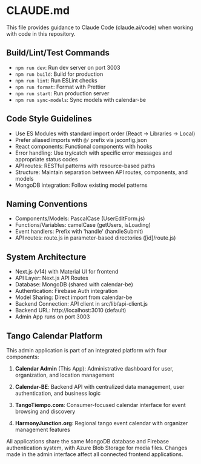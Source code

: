 # CLAUDE.md

This file provides guidance to Claude Code (claude.ai/code) when working with code in this repository.

## Build/Lint/Test Commands
- `npm run dev`: Run dev server on port 3003
- `npm run build`: Build for production
- `npm run lint`: Run ESLint checks
- `npm run format`: Format with Prettier
- `npm run start`: Run production server
- `npm run sync-models`: Sync models with calendar-be

## Code Style Guidelines
- Use ES Modules with standard import order (React → Libraries → Local)
- Prefer aliased imports with `@/` prefix via jsconfig.json
- React components: Functional components with hooks
- Error handling: Use try/catch with specific error messages and appropriate status codes
- API routes: RESTful patterns with resource-based paths
- Structure: Maintain separation between API routes, components, and models
- MongoDB integration: Follow existing model patterns

## Naming Conventions
- Components/Models: PascalCase (UserEditForm.js)
- Functions/Variables: camelCase (getUsers, isLoading)
- Event handlers: Prefix with 'handle' (handleSubmit)
- API routes: route.js in parameter-based directories ([id]/route.js)

## System Architecture
- Next.js (v14) with Material UI for frontend
- API Layer: Next.js API Routes
- Database: MongoDB (shared with calendar-be)
- Authentication: Firebase Auth integration
- Model Sharing: Direct import from calendar-be
- Backend Connection: API client in src/lib/api-client.js
- Backend URL: http://localhost:3010 (default)
- Admin App runs on port 3003

## Tango Calendar Platform
This admin application is part of an integrated platform with four components:

1. **Calendar Admin** (This App): Administrative dashboard for user, organization, and location management
   
2. **Calendar-BE**: Backend API with centralized data management, user authentication, and business logic

3. **TangoTiempo.com**: Consumer-focused calendar interface for event browsing and discovery

4. **HarmonyJunction.org**: Regional tango event calendar with organizer management features

All applications share the same MongoDB database and Firebase authentication system, with Azure Blob Storage for media files. Changes made in the admin interface affect all connected frontend applications.